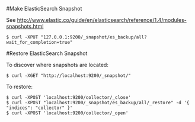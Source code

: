 #Make ElasticSearch Snapshot

See http://www.elastic.co/guide/en/elasticsearch/reference/1.4/modules-snapshots.html

    $ curl -XPUT "127.0.0.1:9200/_snapshot/es_backup/all?wait_for_completion=true"

#Restore ElasticSearch Snapshot

To discover where snapshots are located:

    $ curl -XGET "http://localhost:9200/_snapshot/"

To restore:

    $ curl -XPOST 'localhost:9200/collector/_close'
    $ curl -XPOST "localhost:9200/_snapshot/es_backup/all/_restore" -d '{ "indices": "collector" }'
    $ curl -XPOST 'localhost:9200/collector/_open'
